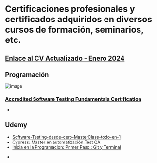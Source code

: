 # Certificaciones profesionales y certificados adquiridos en diversos cursos de formación, seminarios, etc.

## [Enlace al CV Actualizado - Enero 2024](CV-Matias-Sinare.pdf)

## Programación

![image](https://github.com/matiassinare/Certificaciones/assets/85135296/72da113c-3b74-4c45-99cc-a25f649b917e)
### [Accredited Software Testing Fundamentals Certification](http://badgr.com/public/assertions/TUVhAmV7QBe3XJySOKEoqA)

-

## Udemy
* [Software-Testing-desde-cero-MasterClass-todo-en-1](Programacion/Certificacion_Udemy-Software_Testing.pdf)
* [Cypress: Master en automatización Test QA](Programacion/Certificacion_Udemy-Automatizacion_Cypress.pdf)
* [Inicia en la Programacion: Primer Paso : Git y Terminal](Programacion/CertificacionUdemy-Git_GitHub.pdf)
-

